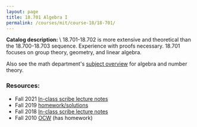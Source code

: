 ```yaml
---
layout: page
title: 18.701 Algebra I
permalink: /courses/mit/course-18/18-701/
---
```


**Catalog description:**
\\
18.701-18.702 is more extensive and theoretical than the 18.700-18.703 sequence. Experience with proofs necessary. 18.701 focuses on group theory, geometry, and linear algebra.

Also see the math department's [subject overview](https://math.mit.edu/academics/undergrad/subjects/187x.html) for algebra and number theory.

### Resources:
- Fall 2021 [In-class scribe lecture notes](https://ocw.mit.edu/courses/res-18-011-algebra-i-student-notes-fall-2021/pages/student-notes/)
- Fall 2019 [homework/solutions](https://github.com/dkaysin/MIT-18.701-Algebra-I-solutions)
- Fall 2018 [In-class scribe lecture notes](https://web.stanford.edu/~lindrew/18.701.pdf)
- Fall 2010 [OCW](https://ocw.mit.edu/courses/18-701-algebra-i-fall-2010/) (has homework)